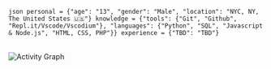 ``json
personal = {"age": "13", "gender": "Male", "location": "NYC, NY, The United States 🇺🇸"}
knowledge = {"tools": {"Git", "Github", "Repl.it/Vscode/Vscodium"}, "languages": {"Python", "SQL", "Javascript & Node.js", "HTML, CSS, PHP"}}
experience = {"TBD": "TBD"}
``

<br>
<img alt="Activity Graph" src="https://activity-graph.herokuapp.com/graph?username=Thegigadev&bg_color=0D1117&color=b4b4b4&line=F85D7F&point=b4b4b4&hide_border=true" />
<br>
